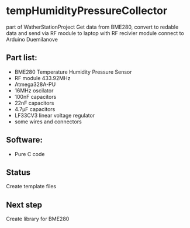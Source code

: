 # tempHumidityPressureCollector
part of WatherStationProject
Get data from BME280, convert to redable data and send via RF module to laptop with RF recivier module connect to Arduino Duemilanove

## Part list:

* BME280 Temperature Humidity Pressure Sensor
* RF module 433.92MHz
* Atmega328A-PU
* 16MHz oscilator
* 100nF capacitors
* 22nF capacitors
* 4.7μF capacitors
* LF33CV3 linear voltage regulator
* some wires and connectors

## Software:

* Pure C code

## Status

Create template files

## Next step

Create library for BME280



